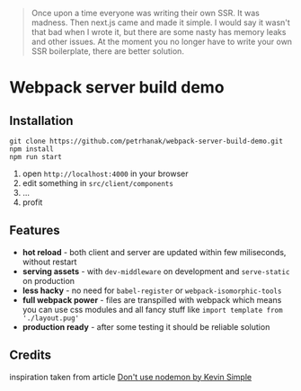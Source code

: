 > Once upon a time everyone was writing their own SSR. It was madness. Then next.js came and made it simple.
I would say it wasn't that bad when I wrote it, but there are some nasty has memory leaks and other issues. At the moment you no longer have to write your own SSR boilerplate, there are better solution.

# Webpack server build demo

## Installation

```
git clone https://github.com/petrhanak/webpack-server-build-demo.git
npm install
npm run start
```

1. open `http://localhost:4000` in your browser
2. edit something in `src/client/components`
3. ...
4. profit

## Features
- **hot reload** - both client and server are updated within few miliseconds, without restart
- **serving assets** - with `dev-middleware` on development and `serve-static` on production
- **less hacky** - no need for `babel-register` or `webpack-isomorphic-tools`
- **full webpack power** - files are transpilled with webpack which means you can use css modules and all fancy stuff like `import template from './layout.pug'`
- **production ready** - after some testing it should be reliable solution

## Credits
inspiration taken from article [Don't use nodemon by Kevin Simple](https://medium.com/@kevinsimper/dont-use-nodemon-there-are-better-ways-fc016b50b45e)
